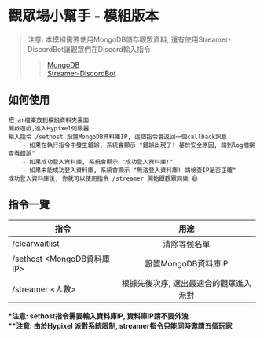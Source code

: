 # 觀眾場小幫手 - 模組版本
> 注意: 本模組需要使用MongoDB儲存觀眾資料, 還有使用Streamer-DiscordBot讓觀眾們在Discord輸入指令 
>> [MongoDB](https://www.mongodb.com/)  
>> [Streamer-DiscordBot](https://github.com/RealGoodestEnglish/Streamer-DiscordBot)  

## 如何使用
```
把jar檔案放到模組資料夾裏面
開啟遊戲,進入Hypixel伺服器
輸入指令 /sethost 設置MongoDB資料庫IP, 這個指令會返回一個callback訊息
	- 如果在執行指令中發生錯誤, 系統會顯示 "錯誤出現了! 基於安全原因, 請到log檔案查看錯誤"
	- 如果成功登入資料庫, 系統會顯示 "成功登入資料庫!"
	- 如果未能成功登入資料庫, 系統會顯示 "無法登入資料庫! 請檢查IP是否正確"
成功登入資料庫後, 你就可以使用指令 /streamer 開始跟觀眾同樂 😄
```

## 指令一覽
|指令|用途| 
|----------|:-------------:|
|/clearwaitlist|清除等候名單|
|/sethost <MongoDB資料庫IP> |設置MongoDB資料庫IP|
|/streamer <人數>|根據先後次序, 選出最適合的觀眾進入派對|

__*注意: sethost指令需要輸入資料庫IP, 資料庫IP請不要外洩__  
__**注意: 由於Hypixel 派對系統限制, streamer指令只能同時邀請五個玩家__
